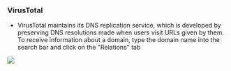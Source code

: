 ### VirusTotal
* VirusTotal maintains its DNS replication service, which is developed by preserving DNS resolutions made when users visit URLs given by them. To receive information about a domain, type the domain name into the search bar and click on the "Relations" tab

![](Screenshot_2022-10-07_165100.png)